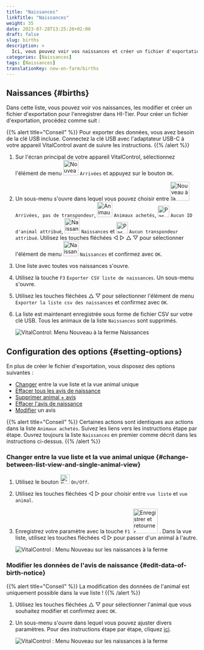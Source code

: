 ```yaml
---
title: "Naissances"
linkTitle: "Naissances"
weight: 35
date: 2023-07-28T13:25:28+02:00
draft: false
slug: births
description: >
  Ici, vous pouvez voir vos naissances et créer un fichier d'exportation.
categories: [Naissances]
tags: [Naissances]
translationKey: new-on-farm/births
---
```

## Naissances {#births}
 
Dans cette liste, vous pouvez voir vos naissances, les modifier et créer un fichier d'exportation pour l'enregistrer dans HI-Tier. Pour créer un fichier d'exportation, procédez comme suit :

{{% alert title="Conseil" %}}
Pour exporter des données, vous avez besoin de la clé USB incluse. Connectez la clé USB avec l'adaptateur USB-C à votre appareil VitalControl avant de suivre les instructions.
{{% /alert %}}

1. Sur l'écran principal de votre appareil VitalControl, sélectionnez l'élément de menu <img src="/icons/main/new-on-farm.svg" width="40" align="bottom" alt="Nouveau à la ferme" /> `Arrivées` et appuyez sur le bouton `OK`.

2. Un sous-menu s'ouvre dans lequel vous pouvez choisir entre <img src="/icons/registration/new-on-farm-no-transponder.svg" width="50" align="bottom" alt="Nouveau à la ferme, sans transpondeur" /> `Arrivées, pas de transpondeur`, <img src="/icons/main/new-on-farm.svg" width="40" align="bottom" alt="Animaux achetés" /> `Animaux achetés`, <img src="/icons/registration/no-eartag-number.svg" width="30" align="bottom" alt="Pas de numéro national d'identification animale" /> `Aucun ID d'animal attribué`, <img src="/icons/main/births.svg" width="40" align="bottom" alt="Naissances" /> `Naissances` et <img src="/icons/registration/no-transponder.svg" width="30" align="bottom" alt="Pas de transpondeur attribué" /> `Aucun transpondeur attribué`. Utilisez les touches fléchées ◁ ▷ △ ▽ pour sélectionner l'élément de menu <img src="/icons/main/births.svg" width="40" align="bottom" alt="Naissances" /> `Naissances` et confirmez avec `OK`.

3. Une liste avec toutes vos naissances s'ouvre.

4. Utilisez la touche `F3` `Exporter CSV liste de naissances`. Un sous-menu s'ouvre.

5. Utilisez les touches fléchées △ ▽ pour sélectionner l'élément de menu `Exporter la liste csv des naissances` et confirmez avec `OK`.

6. La liste est maintenant enregistrée sous forme de fichier CSV sur votre clé USB. Tous les animaux de la liste `Naissances` sont supprimés.

    ![VitalControl: Menu Nouveau à la ferme Naissances](../images/births.png "Naissances")

## Configuration des options {#setting-options}

En plus de créer le fichier d'exportation, vous disposez des options suivantes :

- [Changer](#change-between-list-view-and-single-animal-view) entre la vue liste et la vue animal unique
- [Effacer tous les avis de naissance](../purchased-animals/#clear-all-purchase-notices)
- [Supprimer animal + avis](../purchased-animals/#delete-animal--purchase-notice)
- [Effacer l'avis de naissance](../purchased-animals/#clear-notice-of-purchase)
- [Modifier](#edit-data-of-birth-notice) un avis

{{% alert title="Conseil" %}}
Certaines actions sont identiques aux actions dans la liste `Animaux achetés`. Suivez les liens vers les instructions étape par étape. Ouvrez toujours la liste `Naissances` en premier comme décrit dans les instructions ci-dessus.
{{% /alert %}}

### Changer entre la vue liste et la vue animal unique {#change-between-list-view-and-single-animal-view}

1. Utilisez le bouton <img src="/icons/gear.svg" width="25" align="bottom" alt="Engrenage" /> `On/Off`.

2. Utilisez les touches fléchées ◁ ▷ pour choisir entre `vue liste` et `vue animal`.

3. Enregistrez votre paramètre avec la touche `F1` &nbsp;<img src="/icons/footer/save_exit.svg" width="65" align="bottom" alt="Enregistrer et retourner" />&nbsp;. Dans la vue liste, utilisez les touches fléchées ◁ ▷ pour passer d'un animal à l'autre.

    ![VitalControl : Menu Nouveau sur les naissances à la ferme](../images/change.png "Changer entre la vue liste et la vue animal unique")

### Modifier les données de l'avis de naissance {#edit-data-of-birth-notice}

{{% alert title="Conseil" %}}
La modification des données de l'animal est uniquement possible dans la vue liste !
{{% /alert %}}

1. Utilisez les touches fléchées △ ▽ pour sélectionner l'animal que vous souhaitez modifier et confirmez avec `OK`.

2. Un sous-menu s'ouvre dans lequel vous pouvez ajuster divers paramètres. Pour des instructions étape par étape, cliquez [ici](/fr/docs/new/calving/#register-a-calving).

    ![VitalControl : Menu Nouveau sur les naissances à la ferme](../images/edit2.png "Modifier un avis de naissance")
